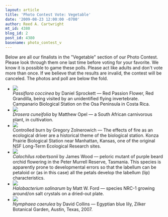 ```yaml
---
layout: article
title: 'Photo Contest Vote: Vegetable'
date: '2009-08-23 12:00:00 -0700'
author: Reed A. Cartwright
mt_id: 4380
blog_id: 2
post_id: 4380
basename: photo_contest_v
---
```

Below are all our finalists in the "Vegetable" section of our Photo Contest.  Please look through them one last time before voting for your favorite.  We know it is possible to game these polls.  Please act like adults and don't vote more than once.  If we believe that the results are invalid, the contest will be canceled.  The photos and poll are below the fold.


<ul id="mygalleryview">
<li><img src="/PT/uploads/2009/Sprockett.passion_fruit_bloom.jpg" />
<div class="panel-overlay">
<i>Passiflora coccinea</i> by Daniel Sprockett &mdash; Red Passion Flower, Red Grandilla, being visited by an unidentified flying invertebrate. Campanario Biological Station on the Osa Peninsula in Costa Rica.
</div>
</li>
<li><img src="/PT/uploads/2009/Opel.Drosera_cuneifolia.JPG" />
<div class="panel-overlay">
<i>Drosera cuneifolia</i> by Matthew Opel &mdash; a South African carnivorous plant, in cultivation.
</div>
</li>
<li><img src="/PT/uploads/2009/Zolnerowich.Controlledburn.jpg" />
<div class="panel-overlay">
Controlled burn by Gregory Zolnerowich &mdash; The effects of fire as an ecological driver are a historical theme of the biological station. Konza Prairie Biological Station near Manhattan, Kansas, one of the original NSF Long-Term Ecological Research sites.
</div>
</li>
<li><img src="/PT/uploads/2009/wood.Calochilus.jpg" />
<div class="panel-overlay">
<i>Calochilus robertsonii</i> by James Wood &mdash; peloric mutant of purple beard orchid flowering in the Peter Murrell Reserve, Tasmania. This species is apparently prone to developmental errors so that the labellum can be petaloid or (as in this case) all the petals develop the labellum (lip) characteristics. 
</div>
</li>
<li><img src="/PT/uploads/2009/Ford.Halobacterium.jpg" />
<div class="panel-overlay">
<i>Halobacterium salinarum</i> by Matt W. Ford &mdash;  species NRC-1 growing around/on salt crystals on a dried-out plate.
</div>
</li>
<li><img src="/PT/uploads/2009/Collins.Water_Lily.jpg" />
<div class="panel-overlay">
<i>Nymphaea caerulea</i> by David Collins &mdash; Egyptian blue lily, Zilker Botanical Garden, Austin, Texas, 2007.
</div>
</li>
</ul>
<script>
$(function(){
$('#mygalleryview').galleryView({
panel_width: 600,
panel_height: 450,
frame_width: 100,
frame_height: 100,
nav_theme: '/scripts/ext/themes/light',
transition_interval: 0
});
});
</script>
<style>
.gallery {
background-color: #333 !important;
margin-left: auto;
margin-right: auto;
}
.pointer {
border-bottom-color: #FFF !important;
}
.frame.current .img_wrap {
border-color: #FFF !important;
}
.gallery img {
margin: 0px !important;
}
.frame .img_wrap {
border-width: 3px !important;
}
</style>
